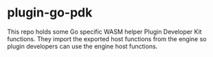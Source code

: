 # plugin-go-pdk
This repo holds some Go specific WASM helper Plugin Developer Kit functions. They import the exported host functions from the engine so plugin developers can use the engine host functions.
